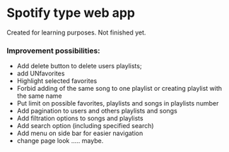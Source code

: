 # Spotify type web app

Created for learning purposes.
Not finished yet.

### Improvement possibilities:
- Add delete button to delete users playlists;
- add UNfavorites
- Highlight selected favorites
- Forbid adding of the same song to one playlist or creating playlist with the same name
- Put limit on possible favorites, playlists and songs in playlists number
- Add pagination to users and others playlists and songs
- Add filtration options to songs and playlists
- Add search option (including specified search)
- Add menu on side bar for easier navigation
- change page look ..... maybe.